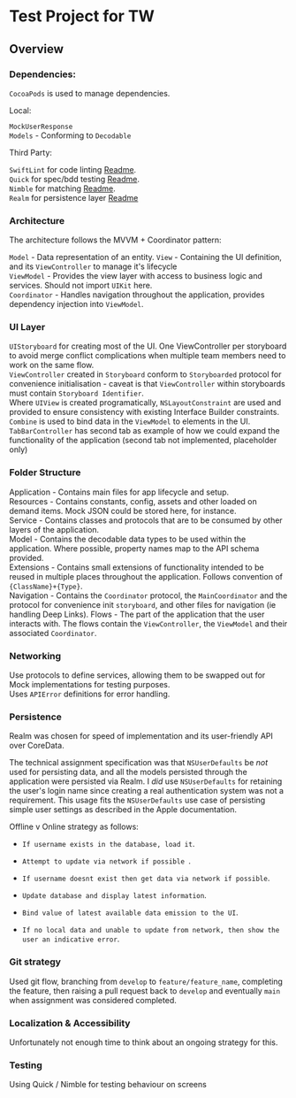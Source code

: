 # Test Project for TW

## Overview

### Dependencies:

`CocoaPods` is used to manage dependencies. 

Local: 

`MockUserResponse`  
`Models` - Conforming to  `Decodable`

Third Party:

`SwiftLint`  for code linting [Readme](https://github.com/realm/SwiftLint).  
`Quick` for spec/bdd testing [Readme](https://github.com/Quick/Quick).  
`Nimble` for matching [Readme](https://github.com/Quick/Nimble).  
`Realm` for persistence layer [Readme](https://docs.mongodb.com/realm-sdks/swift/latest/)

### Architecture

The architecture follows the MVVM + Coordinator pattern:

`Model` - Data representation of an entity. 
`View` - Containing the UI definition, and its `ViewController` to manage it's lifecycle   
`ViewModel` - Provides the view layer with access to business logic and services. Should not import `UIKit` here.  
`Coordinator` - Handles navigation throughout the application, provides dependency injection into `ViewModel`.  

### UI Layer

`UIStoryboard` for creating most of the UI. One ViewController per storyboard to avoid merge conflict complications when multiple team members need to work on the same flow.  
`ViewController` created in `Storyboard` conform to `Storyboarded` protocol for convenience initialisation - caveat is that `ViewController` within storyboards must contain `Storyboard Identifier`.  
Where `UIView` is created programatically, `NSLayoutConstraint` are used and provided to ensure consistency with existing Interface Builder constraints.  
`Combine` is used to bind data in the `ViewModel` to elements in the UI. 
`TabBarController` has second tab as example of how we could expand the functionality of the application (second tab not implemented, placeholder only)

### Folder Structure

Application - Contains main files for app lifecycle and setup.  
Resources - Contains constants, config, assets and other loaded on demand items. Mock JSON could be stored here, for instance.  
Service - Contains classes and protocols that are to be consumed by other layers of the application.  
Model - Contains the decodable data types to be used within the application. Where possible, property names map to the API schema provided.  
Extensions - Contains small extensions of functionality intended to be reused in multiple places throughout the application. Follows convention of `{ClassName}+{Type}`.  
Navigation - Contains the `Coordinator` protocol, the `MainCoordinator` and the protocol for convenience init `storyboard`, and other files for navigation (ie handling Deep Links). 
Flows - The part of the application that the user interacts with. The flows contain the `ViewController`, the `ViewModel` and their associated `Coordinator`.  

### Networking

Use protocols to define services, allowing them to be swapped out for Mock implementations for testing purposes.   
Uses `APIError` definitions for error handling. 

### Persistence

Realm was chosen for speed of implementation and its user-friendly API over CoreData. 

The technical assignment specification was that `NSUserDefaults` be _not_ used for persisting data, and all the models persisted through the application were persisted via Realm. I _did_ use `NSUserDefaults` for retaining the user's login name since creating a real authentication system was not a requirement. This usage fits the `NSUserDefaults` use case of persisting simple user settings as described in the Apple documentation.

Offline v Online strategy as follows:

* `If username exists in the database, load it`.

* `Attempt to update via network if possible `. 
* `If username doesnt exist then get data via network if possible`. 
*    `Update database and display latest information`. 
* `Bind value of latest available data emission to the UI`. 
* `If no local data and unable to update from network, then show the user an indicative error`. 


### Git strategy

Used git flow, branching from `develop` to `feature/feature_name`, completing the feature, then raising a pull request back to `develop` and eventually `main` when assignment was considered completed.

### Localization & Accessibility

Unfortunately not enough time to think about an ongoing strategy for this.  

### Testing

Using Quick / Nimble for testing behaviour on screens
